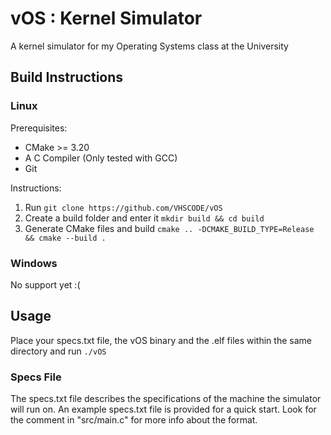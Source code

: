 # vOS : Kernel Simulator
A kernel simulator for my Operating Systems class at the University


## Build Instructions

### Linux

Prerequisites:
- CMake >= 3.20
- A C Compiler (Only tested with GCC)
- Git

Instructions:

1. Run `git clone https://github.com/VHSCODE/vOS`
2. Create a build folder and enter it `mkdir build && cd build`
3. Generate CMake files and build `cmake .. -DCMAKE_BUILD_TYPE=Release && cmake --build .`

### Windows

No support yet :(

## Usage

Place your specs.txt file, the vOS binary and the .elf files within the same directory and run `./vOS `

### Specs File
The specs.txt file describes the specifications of the machine the simulator will run on. An example specs.txt file
is provided for a quick start. Look for the comment in "src/main.c" for more info about the format.

